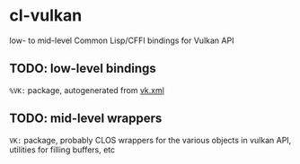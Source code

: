 # cl-vulkan
low- to mid-level Common Lisp/CFFI bindings for Vulkan API

## TODO: low-level bindings

`%VK:` package, autogenerated from [vk.xml](https://github.com/KhronosGroup/Vulkan-Docs/blob/1.0/src/spec/vk.xml)

## TODO: mid-level wrappers

`VK:` package, probably CLOS wrappers for the various objects in vulkan API, utilities for filling buffers, etc

